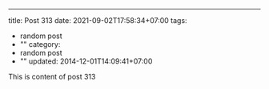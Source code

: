 ---
title: Post 313
date: 2021-09-02T17:58:34+07:00
tags:
  - random post
  - ""
category:
  - random post
  - ""
updated: 2014-12-01T14:09:41+07:00

This is content of post 313
